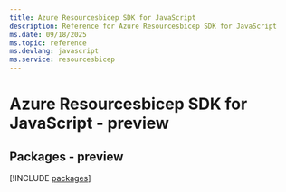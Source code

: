 ```yaml
---
title: Azure Resourcesbicep SDK for JavaScript
description: Reference for Azure Resourcesbicep SDK for JavaScript
ms.date: 09/18/2025
ms.topic: reference
ms.devlang: javascript
ms.service: resourcesbicep
---
```

# Azure Resourcesbicep SDK for JavaScript - preview
## Packages - preview
[!INCLUDE [packages](resourcesbicep-index.md)]